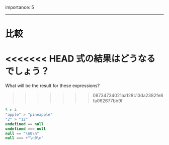 importance: 5

---

# 比較

<<<<<<< HEAD
式の結果はどうなるでしょう？
=======
What will be the result for these expressions?
>>>>>>> 08734734021aa128c13da2382fe8fa062677bb9f

```js no-beautify
5 > 4
"apple" > "pineapple"
"2" > "12"
undefined == null
undefined === null
null == "\n0\n"
null === +"\n0\n"
```
